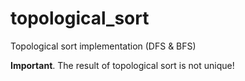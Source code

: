 # topological_sort
Topological sort implementation (DFS &amp; BFS)

**Important**. 
The result of topological sort is not unique!
